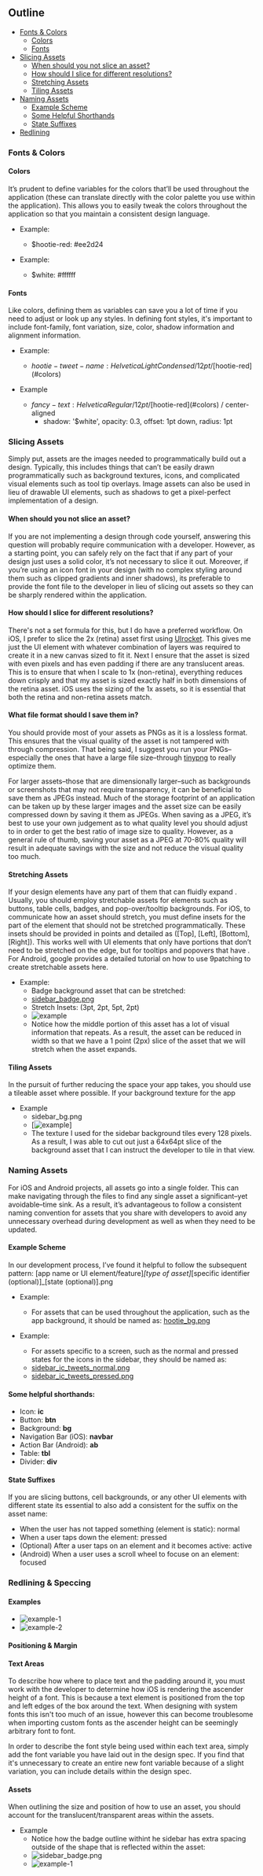 ## Outline
- [Fonts & Colors](##fonts--colors)
	- [Colors](#Colors)
	- [Fonts](#Fonts)
- [Slicing Assets](#slicing-assets)
	- [When should you not slice an asset?](#when-should-you-not-slice-an-asset)
	- [How should I slice for different resolutions?](#how-should-i-slice-for-different-resolutions)
	- [Stretching Assets](#stretching-assets)
	- [Tiling Assets](##tiling-assets)
- [Naming Assets](#naming-assets)
	- [Example Scheme](#example-scheme)
	- [Some Helpful Shorthands](##some-helpful-shorthands)
	- [State Suffixes](#state-suffixes)
- [Redlining](#redlining)

### Fonts & Colors
#### Colors
It’s prudent to define variables for the colors that’ll be used throughout the application (these can translate directly with the color palette you use within the application). This allows you to easily tweak the colors throughout the application so that you maintain a consistent design language.

- Example:
	- $hootie-red: #ee2d24

- Example:
	- $white: #ffffff

#### Fonts
Like colors, defining them as variables can save you a lot of time if you need to adjust or look up any styles. In defining font styles, it's important to include font-family, font variation, size, color, shadow information and alignment information.

- Example:
	- $hootie-tweet-name: Helvetica Light Condensed / 12pt / [$hootie-red](#colors)

- Example
	- $fancy-text: Helvetica Regular / 12pt / [$hootie-red](#colors) / center-aligned
		- shadow: '$white', opacity: 0.3, offset: 1pt down, radius: 1pt

### Slicing Assets
Simply put, assets are the images needed to programmatically build out a design. Typically, this includes things that can’t be easily drawn programmatically such as background textures, icons, and complicated visual elements such as tool tip overlays. Image assets can also be used in lieu of drawable UI elements, such as shadows to get a pixel-perfect implementation of a design.

#### When should you not slice an asset?
If you are not implementing a design through code yourself, answering this question will probably require communication with a developer. However, as a starting point, you can safely rely on the fact that if any part of your design just uses a solid color, it’s not necessary to slice it out. Moreover, if you’re using an icon font in your design (with no complex styling around them such as clipped gradients and inner shadows), its preferable to provide the font file to the developer in lieu of slicing out assets so they can be sharply rendered within the application.

#### How should I slice for different resolutions?
There's not a set formula for this, but I do have a preferred workflow. On iOS, I prefer to slice the 2x (retina) asset first using [UIrocket](#https://uirocket.com/). This gives me just the UI element with whatever combination of layers was required to create it in a new canvas sized to fit it. Next I ensure that the asset is sized with even pixels and has even padding if there are any translucent areas. This is to ensure that when I scale to 1x (non-retina), everything reduces down crisply and that my asset is sized exactly half in both dimensions of the retina asset. iOS uses the sizing of the 1x assets, so it is essential that both the retina and non-retina assets match.

#### What file format should I save them in?
You should provide most of your assets as PNGs as it is a lossless format. This ensures that the visual quality of the asset is not tampered with through compression. That being said, I suggest you run your PNGs–especially the ones that have a large file size–through [tinypng](http://tinypng.org/) to really optimize them.

For larger assets–those that are dimensionally larger–such as backgrounds or screenshots that may not require transparency, it can be beneficial to save them as JPEGs instead. Much of the storage footprint of an application can be taken up by these larger images and the asset size can be easily compressed down by saving it them as JPEGs. When saving as a JPEG, it’s best to use your own judgement as to what quality level you should adjust to in order to get the best ratio of image size to quality. However, as a general rule of thumb, saving your asset as a JPEG at 70-80% quality will result in adequate savings with the size and not reduce the visual quality too much.

#### Stretching Assets
If your design elements have any part of them that can fluidly expand . Usually, you should employ stretchable assets for elements such as buttons, table cells, badges, and pop-over/tooltip backgrounds. For iOS, to communicate how an asset should stretch, you must define insets for the part of the element that should not be stretched programmatically. These insets should be provided in points and detailed as ([Top], [Left], [Bottom], [Right]). This works well with UI elements that only have portions that don’t need to be stretched on the edge, but for tooltips and popovers that have . For Android, google provides a detailed tutorial on how to use 9patching to create stretchable assets here.

- Example: 
	- Badge background asset that can be stretched:
	- [sidebar_badge.png](https://raw.github.com/aditshukla/mobile-design-spec/master/assets/sidebar_badge.png)
	- Stretch Insets: (3pt, 2pt, 5pt, 2pt)
	- ![example](https://raw.github.com/aditshukla/mobile-design-spec/master/Examples/stretchable_example.png)
	- Notice how the middle portion of this asset has a lot of visual information that repeats. As a result, the asset can be reduced in width so that we have a 1 point (2px) slice of the asset that we will stretch when the asset expands.

#### Tiling Assets
In the pursuit of further reducing the space your app takes, you should use a tileable asset where possible. If your background texture for the app

- Example
	- sidebar_bg.png
	- [![example](https://raw.github.com/aditshukla/mobile-design-spec/master/assets/sidebar_bg.png)]
	- The texture I used for the sidebar background tiles every 128 pixels. As a result, I was able to cut out just a 64x64pt slice of the background asset that I can instruct the developer to tile in that view.

### Naming Assets
For iOS and Android projects, all assets go into a single folder. This can make navigating through the files to find any single asset a significant–yet avoidable–time sink. As a result, it’s advantageous to follow a consistent naming convention for assets that you share with developers to avoid any unnecessary overhead during development as well as when they need to be updated. 

#### Example Scheme
In our development process, I’ve found it helpful to follow the subsequent pattern:
[app name or UI element/feature]_[type of asset]_[specific identifier (optional)]_[state (optional)].png

- Example:
	- For assets that can be used throughout the application, such as the app background, it should be named as:
[hootie_bg.png](https://raw.github.com/aditshukla/mobile-design-spec/master/assets/hootie_bg.png)

- Example:
	- For assets specific to a screen, such as the normal and pressed states for the icons in the sidebar, they should be named as:
	- [sidebar_ic_tweets_normal.png](https://raw.github.com/aditshukla/mobile-design-spec/master/assets/sidebar_ic_tweets_normal.png)
	- [sidebar_ic_tweets_pressed.png](https://raw.github.com/aditshukla/mobile-design-spec/master/assets/sidebar_ic_tweets_pressed.png)

#### Some helpful shorthands:
- Icon: **ic**
- Button: **btn**
- Background: **bg**
- Navigation Bar (iOS): **navbar**
- Action Bar (Android): **ab**
- Table: **tbl**
- Divider: **div**

#### State Suffixes
If you are slicing buttons, cell backgrounds, or any other UI elements with different state its essential to also add a consistent for the suffix on the asset name:

- When the user has not tapped something (element is static): normal
- When a user taps down the element: pressed
- (Optional) After a user taps on an element and it becomes active: active 
- (Android) When a user uses a scroll wheel to focuse on an element: focused

### Redlining & Speccing
#### Examples
- ![example-1](https://raw.github.com/aditshukla/mobile-design-spec/master/Examples/1_sidebar+REDLINES.jpg)
- ![example-2](https://raw.github.com/aditshukla/mobile-design-spec/master/Examples/2_feed+REDLINES.jpg)

#### Positioning & Margin


#### Text Areas
To describe how where to place text and the padding around it, you must work with the developer to determine how iOS is rendering the ascender height of a font. This is because a text element is positioned from the top and left edges of the box around the text. When designing with system fonts this isn't too much of an issue, however this can become troublesome when importing custom fonts as the ascender height can be seemingly arbitrary font to font. 

In order to describe the font style being used within each text area, simply add the font variable you have laid out in the design spec. If you find that it's unnecessary to create an entire new font variable because of a slight variation, you can include details within the design spec.

#### Assets
When outlining the size and position of how to use an asset, you should account for the translucent/transparent areas within the assets.

- Example
	- Notice how the badge outline withint he sidebar has extra spacing outside of the shape that is reflected within the asset: 
	- ![sidebar_badge.png](https://raw.github.com/aditshukla/mobile-design-spec/master/assets/sidebar_badge.png)
	- ![example-1](https://raw.github.com/aditshukla/mobile-design-spec/master/Examples/1_sidebar+REDLINES.jpg)